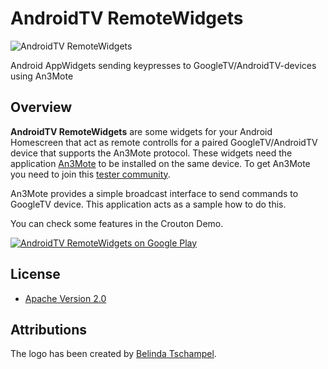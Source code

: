 # AndroidTV RemoteWidgets
![AndroidTV RemoteWidgets](https://raw.github.com/mtthsfrdrch/AndroidTV-RemoteWidgets/master/sample/src/main/res/drawable-xhdpi/ic_launcher.png "AndroidTV RemoteWidgets logo")

Android AppWidgets sending keypresses to GoogleTV/AndroidTV-devices using An3Mote 

## Overview

**AndroidTV RemoteWidgets** are some widgets for your Android Homescreen that act as remote controlls for a paired GoogleTV/AndroidTV device that supports the An3Mote protocol. These widgets need the application [An3Mote](https://play.google.com/store/apps/details?id=de.mtthsfrdrch.an3mote) to be installed on the same device. To get An3Mote you need to join this [tester community](https://plus.google.com/communities/114784222385113449350).

An3Mote provides a simple broadcast interface to send commands to GoogleTV device. This application acts as a sample how to do this.

You can check some features in the Crouton Demo.

<a href="http://play.google.com/store/apps/details?id=de.mtthsfrdrch.an3mote.appwidget">
  <img alt="AndroidTV RemoteWidgets on Google Play"
         src="http://developer.android.com/images/brand/en_generic_rgb_wo_60.png" />
</a>


## License

* [Apache Version 2.0](http://www.apache.org/licenses/LICENSE-2.0.html)

## Attributions

The logo has been created by [Belinda Tschampel](https://plus.google.com/110884005291140304965/).